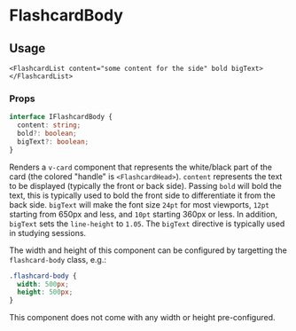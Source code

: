 # FlashcardBody

## Usage

```vue
<FlashcardList content="some content for the side" bold bigText></FlashcardList>
```

### Props

```typescript
interface IFlashcardBody {
  content: string;
  bold?: boolean;
  bigText?: boolean;
}
```

Renders a `v-card` component that represents the white/black part of the card (the colored "handle" is `<FlashcardHead>`). `content` represents the text to be displayed (typically the front or back side). Passing `bold` will bold the text, this is typically used to bold the front side to differentiate it from the back side. `bigText` will make the font size `24pt` for most viewports, `12pt` starting from 650px and less, and `10pt` starting 360px or less. In addition, `bigText` sets the `line-height` to `1.05`. The `bigText` directive is typically used in studying sessions.

The width and height of this component can be configured by targetting the `flashcard-body` class, e.g.:

```css
.flashcard-body {
  width: 500px;
  height: 500px;
}
```

This component does not come with any width or height pre-configured.
